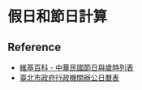 # 假日和節日計算

## Reference

* [維基百科 - 中華民國節日與歲時列表](https://zh.wikipedia.org/wiki/中華民國節日與歲時列表)
* [臺北市政府行政機關辦公日曆表](https://data.taipei/dataset/detail?id=c30ca421-d935-4faa-b523-9c175c8de738)

